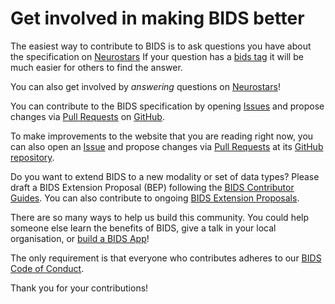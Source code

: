 ---
---

# Get involved in making BIDS better

The easiest way to contribute to BIDS is to ask questions you have about the specification on [Neurostars](https://neurostars.org.)
If your question has a [bids tag](https://neurostars.org/search?q=tags%3Abids) it will be much easier for others to find the answer.

You can also get involved by _answering_ questions on [Neurostars](https://neurostars.org/search?q=tags%3Abids)!

You can contribute to the BIDS specification by opening [Issues](https://github.com/bids-standard/bids-specification/issues) and propose changes via [Pull Requests](https://github.com/bids-standard/bids-specification/pulls) on [GitHub](https://github.com/bids-standard/bids-specification).

To make improvements to the website that you are reading right now, you can also open an [Issue](https://github.com/bids-standard/bids-website/issues) and propose changes via [Pull Requests](https://github.com/bids-standard/bids-website/pulls) at its [GitHub repository](https://github.com/bids-standard/bids-website).

Do you want to extend BIDS to a new modality or set of data types? Please draft a BIDS Extension Proposal (BEP) following the [BIDS Contributor Guides](https://docs.google.com/document/d/1pWmEEY-1-WuwBPNy5tDAxVJYQ9Een4hZJM06tQZg8X4/edit?usp%3Dsharing&sa=D&ust=1537468908724000). You can also contribute to ongoing [BIDS Extension Proposals](https://bids-specification.readthedocs.io/en/latest/06-extensions.html#bids-extension-proposals).

There are so many ways to help us build this community.
You could help someone else learn the benefits of BIDS, give a talk in your local organisation, or [build a BIDS App](https://bids-apps.neuroimaging.io/)!

The only requirement is that everyone who contributes adheres to our [BIDS Code of Conduct](code_of_conduct).

Thank you for your contributions!
